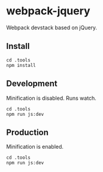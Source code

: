 # webpack-jquery
Webpack devstack based on jQuery.


## Install
```
cd .tools
npm install
```

## Development
Minification is disabled. Runs watch.
```
cd .tools
npm run js:dev
```

## Production
Minification is enabled.
```
cd .tools
npm run js:dev
```

